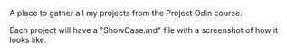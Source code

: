 A place to gather all my projects from the Project Odin course.



Each project will have a "ShowCase.md" file with a screenshot of how it looks like.
